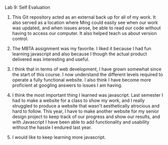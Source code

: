 Lab 9: Self Evaluation
1) This Git repository acted as an external back up for all of my work. It also served as a location where Ming could easily see when our work was updated, and when issues arose, be able to read our code without having to access our computer. It also helped teach us about version control.

2) The MBTA assignment was my favorite. I liked it because I had fun learning javascript and also because I though the actual product delivered was interesting and useful.

3) I think that in terms of web development, I have grown somewhat since the start of this course. I now understand the different levels required to operate a fully functional website. I also think I have become more proficient at googling answers to issues I am having.

4) I think the most important thing I learned was javascript. Last semester I had to make a website for a class to show my work, and I really struggled to produce a website that wasn't aesthetically atrocious and hard to follow. This year, I have to make another website for my senior design project to keep track of our progress and show our results, and with Javascript I have been able to add functionality and usability without the hassle I endured last year.

5) I would like to keep learning more javascript.

